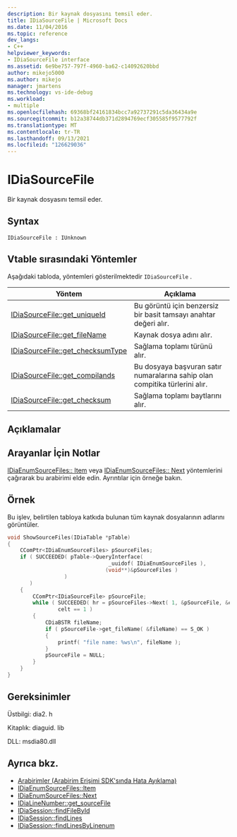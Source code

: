 ```yaml
---
description: Bir kaynak dosyasını temsil eder.
title: IDiaSourceFile | Microsoft Docs
ms.date: 11/04/2016
ms.topic: reference
dev_langs:
- C++
helpviewer_keywords:
- IDiaSourceFile interface
ms.assetid: 6e9be757-797f-4960-ba62-c14092620bbd
author: mikejo5000
ms.author: mikejo
manager: jmartens
ms.technology: vs-ide-debug
ms.workload:
- multiple
ms.openlocfilehash: 69368bf24161834bcc7a92737291c5da36434a9e
ms.sourcegitcommit: b12a38744db371d2894769ecf305585f9577792f
ms.translationtype: MT
ms.contentlocale: tr-TR
ms.lasthandoff: 09/13/2021
ms.locfileid: "126629036"
---
```

# <a name="idiasourcefile"></a>IDiaSourceFile
Bir kaynak dosyasını temsil eder.

## <a name="syntax"></a>Syntax

```
IDiaSourceFile : IUnknown
```

## <a name="methods-in-vtable-order"></a>Vtable sırasındaki Yöntemler
Aşağıdaki tabloda, yöntemleri gösterilmektedir `IDiaSourceFile` .

|Yöntem|Açıklama|
|------------|-----------------|
|[IDiaSourceFile::get_uniqueId](../../debugger/debug-interface-access/idiasourcefile-get-uniqueid.md)|Bu görüntü için benzersiz bir basit tamsayı anahtar değeri alır.|
|[IDiaSourceFile::get_fileName](../../debugger/debug-interface-access/idiasourcefile-get-filename.md)|Kaynak dosya adını alır.|
|[IDiaSourceFile::get_checksumType](../../debugger/debug-interface-access/idiasourcefile-get-checksumtype.md)|Sağlama toplamı türünü alır.|
|[IDiaSourceFile::get_compilands](../../debugger/debug-interface-access/idiasourcefile-get-compilands.md)|Bu dosyaya başvuran satır numaralarına sahip olan compitika türlerini alır.|
|[IDiaSourceFile::get_checksum](../../debugger/debug-interface-access/idiasourcefile-get-checksum.md)|Sağlama toplamı baytlarını alır.|

## <a name="remarks"></a>Açıklamalar

## <a name="notes-for-callers"></a>Arayanlar İçin Notlar
[IDiaEnumSourceFiles:: Item](../../debugger/debug-interface-access/idiaenumsourcefiles-item.md) veya [IDiaEnumSourceFiles:: Next](../../debugger/debug-interface-access/idiaenumsourcefiles-next.md) yöntemlerini çağırarak bu arabirimi elde edin. Ayrıntılar için örneğe bakın.

## <a name="example"></a>Örnek
Bu işlev, belirtilen tabloya katkıda bulunan tüm kaynak dosyalarının adlarını görüntüler.

```C++
void ShowSourceFiles(IDiaTable *pTable)
{
    CComPtr<IDiaEnumSourceFiles> pSourceFiles;
    if ( SUCCEEDED( pTable->QueryInterface(
                                _uuidof( IDiaEnumSourceFiles ),
                               (void**)&pSourceFiles )
                  )
       )
    {
        CComPtr<IDiaSourceFile> pSourceFile;
        while ( SUCCEEDED( hr = pSourceFiles->Next( 1, &pSourceFile, &celt ) ) &&
                celt == 1 )
        {
            CDiaBSTR fileName;
            if ( pSourceFile->get_fileName( &fileName) == S_OK )
            {
                printf( "file name: %ws\n", fileName );
            }
            pSourceFile = NULL;
        }
    }
}
```

## <a name="requirements"></a>Gereksinimler
Üstbilgi: dia2. h

Kitaplık: diaguid. lib

DLL: msdia80.dll

## <a name="see-also"></a>Ayrıca bkz.
- [Arabirimler (Arabirim Erişimi SDK'sında Hata Ayıklama)](../../debugger/debug-interface-access/interfaces-debug-interface-access-sdk.md)
- [IDiaEnumSourceFiles::Item](../../debugger/debug-interface-access/idiaenumsourcefiles-item.md)
- [IDiaEnumSourceFiles::Next](../../debugger/debug-interface-access/idiaenumsourcefiles-next.md)
- [IDiaLineNumber::get_sourceFile](../../debugger/debug-interface-access/idialinenumber-get-sourcefile.md)
- [IDiaSession::findFileById](../../debugger/debug-interface-access/idiasession-findfilebyid.md)
- [IDiaSession::findLines](../../debugger/debug-interface-access/idiasession-findlines.md)
- [IDiaSession::findLinesByLinenum](../../debugger/debug-interface-access/idiasession-findlinesbylinenum.md)
